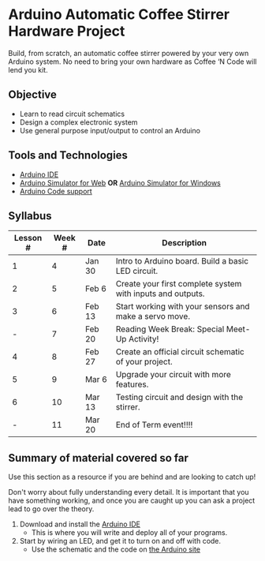 # Arduino Automatic Coffee Stirrer Hardware Project

Build, from scratch, an automatic coffee stirrer powered by your very own Arduino system.  No need to bring your own hardware as Coffee ‘N Code will lend you kit.

## Objective
* Learn to read circuit schematics
* Design a complex electronic system
* Use general purpose input/output to control an Arduino

## Tools and Technologies
* [Arduino IDE](https://www.arduino.cc/en/Main/Software)
* [Arduino Simulator for Web](https://www.tinkercad.com/circuits)
**OR**
[Arduino Simulator for Windows](https://www.sites.google.com/site/unoardusim/services)
* [Arduino Code support](https://www.arduino.cc/en/Tutorial/BuiltInExamples)

## Syllabus
| Lesson # | Week # | Date          | Description                                           |
| -------- | ------ | ------------- | ------------------------------------------------------|
| 1        | 4      | Jan 30  | Intro to Arduino board. Build a basic LED circuit.                       |
| 2        | 5      | Feb 6 | Create your first complete system with inputs and outputs.     |
| 3        | 6      | Feb 13  | Start working with your sensors and make a servo move.       |
| -        | 7      | Feb 20 | Reading Week Break: Special Meet-Up Activity!         |
| 4        | 8      | Feb 27 | Create an official circuit schematic of your project.    |
| 5        | 9      | Mar 6 | Upgrade your circuit with more features.|
| 6        | 10     | Mar 13 | Testing circuit and design with the stirrer. |
| -        | 11     | Mar 20 |End of Term event!!!! |


## Summary of material covered so far
Use this section as a resource if you are behind and are looking to catch up!

Don't worry about fully understanding every detail. It is important that you have something working, and once you are caught up you can ask a project lead to go over the theory.

1. Download and install the [Arduino IDE](https://www.arduino.cc/en/Main/Software)
    - This is where you will write and deploy all of your programs.
2. Start by wiring an LED, and get it to turn on and off with code.
    - Use the schematic and the code on [the Arduino site](https://www.arduino.cc/en/tutorial/blink)
